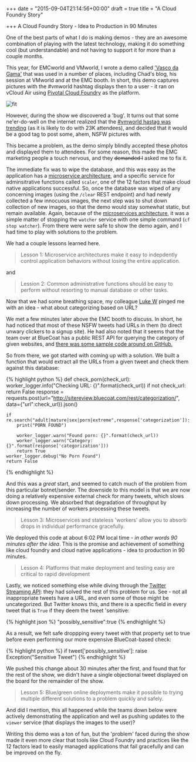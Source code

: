 +++
date = "2015-09-04T21:14:56+00:00"
draft = true
title = "A Cloud Foundry Story"

+++
A Cloud Foundry Story - Idea to Production in 90 Minutes

One of the best parts of what I do is making demos - they are an awesome combination of playing with the latest technology, making it do something cool (but understandable) and not having to support it for more than a couple months.

This year, for EMCworld and VMworld, I wrote a demo called ['Vasco da Gama'](https://github.com/mcowger/vascodegama/tree/vmworld-branch) that was used in a number of places, including Chad's blog, his session at VMworld and at the EMC booth.  In short, this demo captures pictures with the #vmworld hashtag displays then to a user - it ran on vCloud Air using [Pivotal Cloud Foundry](http://pivotal.io/platform) as the platform.

![fit](http://virtualgeek.typepad.com/.a/6a00e552e53bd2883301b8d14f0a8c970c-pi)

However, during the show we discovered a 'bug'.  It turns out that some ne'er-do-well on the internet realized that the [#vmworld hastag was trending](https://twitter.com/search?q=%23vmworld&src=typd) (as it is likely to do with 23K attendees), and decided that it would be a good tag to post some, ahem, NSFW pictures with.

This became a problem, as the demo simply blindly accepted these photos and displayed them to attendees.  For some reason, this made the EMC marketing people a touch nervous, and they ~~demanded I~~ asked me to fix it.

The immediate fix was to wipe the database, and this was easy as the application has a [microservice architecture](http://microservices.io/patterns/microservices.html), and a specific service for adminsitrative functions called `scaler`, one of the 12 factors that make cloud native applications successful.  So, once the database was wiped of any concerning images (using the `/clear` REST endpoint) and had newly collected a few innocuous images, the next step was to shut down collection of new images, so that the demo would stay somewhat static, but remain available.  Again, because of the [microservices architecture](http://microservices.io/patterns/microservices.html), it was a simple matter of stopping the `watcher` service with one simple command (`cf stop watcher`).  From there were were safe to show the demo again, and I had time to play with solutions to the problem.

We had a couple lessons learned here.

> Lesson 1: Microservice architectures make it easy to indepdently control application behaviors without losing the entire application.

and

> Lession 2: Common administrative functions should be easy to perform without resorting to manual database or other tasks.

Now that we had some breathing space, my colleague [Luke W](https://twitter.com/luke4oss) pinged me with an idea - what about categorizing based on URL?

We met a few minutes later above the EMC booth to discuss.  In short, he had noticed that most of these NSFW tweets had URLs in them (to direct unwary clickers to a signup site).  He had also noted that it seems that the team over at BlueCoat has a public REST API for querying the category of given websites, and [there was some sample code around on GitHub.](https://github.com/idiom/IRScripts/blob/master/urlinfo.py)

So from there, we got started with coming up with a solution.  We built a function that would extract all the URLs from a given tweet and check them against this database:

{% highlight python  %}
def check_porn(check_url):
    worker_logger.info("Checking URL: {}".format(check_url))
    if not check_url:
        return False
    response = requests.post(url="http://sitereview.bluecoat.com/rest/categorization/", data={"url":check_url}).json()

    if re.search("adult|mature|sex|porn|extreme",response['categorization']):
        print("PORN FOUND")

        worker_logger.warn("Found porn: {}".format(check_url))
        worker_logger.warn("Category: {}".format(response['categorization']))
        return True
    worker_logger.debug("No Porn Found")
    return False
{% endhighlight %}

And this was a *great* start, and seemed to catch much of the problem from this particular botnet/sender.  The downside to this model is that we are now doing a relatively expensive external check for many tweets, which slows down processing.  We absorbed that degradation of throughput by increasing the number of workers processing these tweets.

> Lesson 3: Microservices and stateless 'workers' allow you to absorb drops in individual performance gracefully.


We deployed this code at about 6:02 PM local time - *in other words 90 minutes after the idea*.  This is the promise and achievement of something like cloud foundry and cloud native applications - idea to production in 90 minutes.

> Lesson 4: Platforms that make deployment and testing easy are critical to rapid development

Lastly, we noticed something else while diving through the [Twitter Streaming API](https://dev.twitter.com/overview/api/tweets): they had solved the rest of this problem for us.  See - not all inappropriate tweets have a URL, and even some of those might be uncategorized.  But Twitter knows this, and there is a specific field in every tweet that is `True` if they deem the tweet 'sensitive:

{% highlight json %}
"possibly_sensitive":true
{% endhighlight %}

As a result, we felt safe droppping every tweet with that property set to true before even performing our more expensive BlueCoat-based check:

{% highlight python %}
if tweet['possibly_sensitive']:
    raise Exception("Sensitive Tweet")
{% endhighlight %}

We pushed this change about 30 minutes after the first, and found that for the rest of the show, we didn't have a single objectional tweet displayed on the board for the remainder of the show.

> Lesson 5: Blue/green online deployments make it possible to trying multiple different solutions to a problem quickly and safely.

And did I mention, this all happened while the teams down below were actively demonstrating the application and well as pushing updates to the `viewer` service (that displays the images to the user)?

Writing this demo was a ton of fun, but the 'problem' faced during the show made it even more clear that tools like Cloud Foundry and practices like the 12 factors lead to easily managed applications that fail gracefully and can be improved on the fly.
